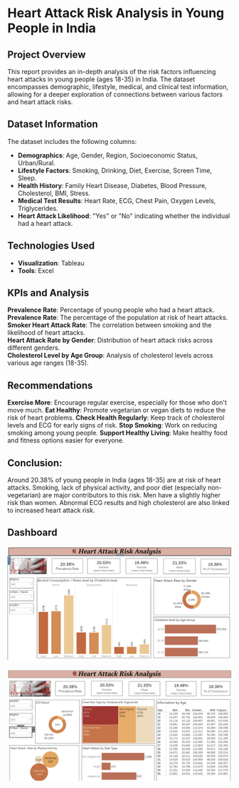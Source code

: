 # Heart Attack Risk Analysis in Young People in India

## Project Overview
This report provides an in-depth analysis of the risk factors influencing heart attacks in young people (ages 18-35) in India. The dataset encompasses demographic, lifestyle, medical, and clinical test information, allowing for a deeper exploration of connections between various factors and heart attack risks.

## Dataset Information

The dataset includes the following columns:

- **Demographics**: Age, Gender, Region, Socioeconomic Status, Urban/Rural.
- **Lifestyle Factors**: Smoking, Drinking, Diet, Exercise, Screen Time, Sleep.
- **Health History**: Family Heart Disease, Diabetes, Blood Pressure, Cholesterol, BMI, Stress.
- **Medical Test Results**: Heart Rate, ECG, Chest Pain, Oxygen Levels, Triglycerides.
- **Heart Attack Likelihood**: "Yes" or "No" indicating whether the individual had a heart attack.

## Technologies Used
- **Visualization**: Tableau
- **Tools**: Excel

## KPIs and Analysis
**Prevalence Rate**: Percentage of young people who had a heart attack.<br>
**Prevalence Rate**: The percentage of the population at risk of heart attacks.<br>
**Smoker Heart Attack Rate**: The correlation between smoking and the likelihood of heart attacks.<br>
**Heart Attack Rate by Gender**: Distribution of heart attack risks across different genders.<br>
**Cholesterol Level by Age Group**: Analysis of cholesterol levels across various age ranges (18-35).<br>

## Recommendations
**Exercise More**: Encourage regular exercise, especially for those who don't move much.
**Eat Healthy**: Promote vegetarian or vegan diets to reduce the risk of heart problems.
**Check Health Regularly**: Keep track of cholesterol levels and ECG for early signs of risk.
**Stop Smoking**: Work on reducing smoking among young people.
**Support Healthy Living**: Make healthy food and fitness options easier for everyone.

## Conclusion:
Around 20.38% of young people in India (ages 18-35) are at risk of heart attacks. Smoking, lack of physical activity, and poor diet (especially non-vegetarian) are major contributors to this risk. Men have a slightly higher risk than women. Abnormal ECG results and high cholesterol are also linked to increased heart attack risk.

## Dashboard
![Image](https://github.com/renukadhule/Heart_Attack_In_Youth_of_India/blob/main/Snapshot/First.png?raw=true)<br><br>
![Image](https://github.com/renukadhule/Heart_Attack_In_Youth_of_India/blob/main/Snapshot/Second.png?raw=true)<br><br>
